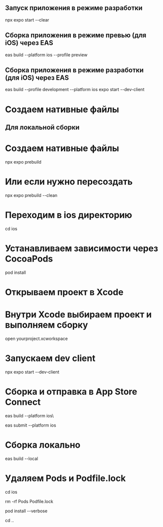 ## Запуск приложения в режиме разработки

npx expo start --clear

## Сборка приложения в режиме превью (для iOS) через EAS

eas build --platform ios --profile preview

## Сборка приложения в режиме разработки (для iOS) через EAS

eas build --profile development --platform ios expo start --dev-client

# Создаем нативные файлы

## Для локальной сборки

# Создаем нативные файлы

npx expo prebuild

# Или если нужно пересоздать

npx expo prebuild --clean

# Переходим в ios директорию

cd ios

# Устанавливаем зависимости через CocoaPods

pod install

# Открываем проект в Xcode

# Внутри Xcode выбираем проект и выполняем сборку

open yourproject.xcworkspace

# Запускаем dev client

npx expo start --dev-client

# Сборка и отправка в App Store Connect

eas build --platform ios\

eas submit --platform ios

# Сборка локально

eas build --local

# Удаляем Pods и Podfile.lock

cd ios

rm -rf Pods Podfile.lock

pod install --verbose

cd ..
